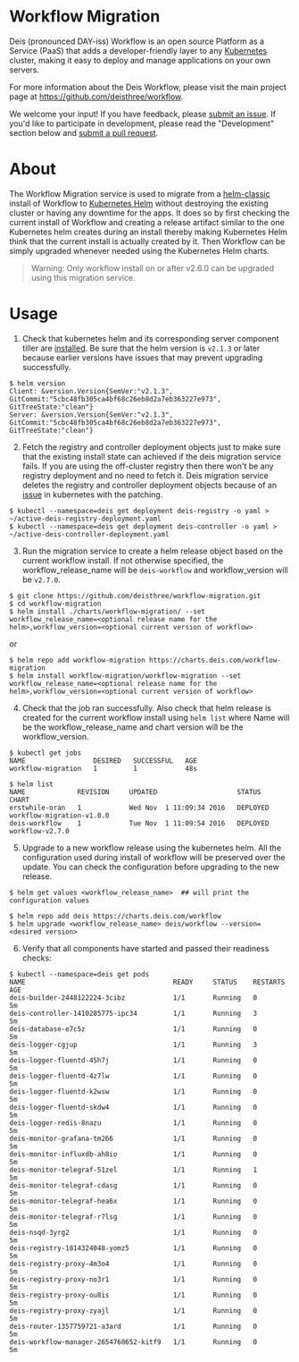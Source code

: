 
# Workflow Migration

Deis (pronounced DAY-iss) Workflow is an open source Platform as a Service (PaaS) that adds a developer-friendly layer to any [Kubernetes](http://kubernetes.io) cluster, making it easy to deploy and manage applications on your own servers.

For more information about the Deis Workflow, please visit the main project page at https://github.com/deisthree/workflow.

We welcome your input! If you have feedback, please [submit an issue][issues]. If you'd like to participate in development, please read the "Development" section below and [submit a pull request][prs].

# About
The Workflow Migration service is used to migrate from a [helm-classic](https://github.com/helm/helm-classic) install of Workflow to [Kubernetes Helm](https://github.com/kubernetes/helm) without destroying the existing cluster or having any downtime for the apps. It does so by first checking the current install of Workflow and creating a release artifact similar to the one Kubernetes helm creates during an install thereby making Kubernetes Helm think that the current install is actually created by it. Then Workflow can be simply upgraded whenever needed using the Kubernetes Helm charts.

> Warning: Only workflow install on or after v2.6.0 can be upgraded using this migration service.

# Usage
1) Check that kubernetes helm and its corresponding server component tiller are [installed](https://github.com/kubernetes/helm/blob/master/docs/install.md). Be sure that the helm version is `v2.1.3` or later because earlier versions have issues that may prevent upgrading successfully.

```shell
$ helm version
Client: &version.Version{SemVer:"v2.1.3", GitCommit:"5cbc48fb305ca4bf68c26eb8d2a7eb363227e973", GitTreeState:"clean"}
Server: &version.Version{SemVer:"v2.1.3", GitCommit:"5cbc48fb305ca4bf68c26eb8d2a7eb363227e973", GitTreeState:"clean"}
```

2) Fetch the registry and controller deployment objects just to make sure that the existing install state can achieved if the deis migration service fails. If you are using the off-cluster registry then there won't be any registry deployment and no need to fetch it. Deis migration service deletes the registry and controller deployment objects because of an [issue](https://github.com/kubernetes/kubernetes/pull/35071) in kubernetes with the patching.

```shell
$ kubectl --namespace=deis get deployment deis-registry -o yaml > ~/active-deis-registry-deployment.yaml
$ kubectl --namespace=deis get deployment deis-controller -o yaml > ~/active-deis-controller-deployment.yaml
```

3) Run the migration service to create a helm release object based on the current workflow install. If not otherwise specified, the workflow_release_name will be `deis-workflow` and workflow_version will be `v2.7.0`.

```shell
$ git clone https://github.com/deisthree/workflow-migration.git
$ cd workflow-migration
$ helm install ./charts/workflow-migration/ --set workflow_release_name=<optional release name for the helm>,workflow_version=<optional current version of workflow>
```

or

```shell
$ helm repo add workflow-migration https://charts.deis.com/workflow-migration
$ helm install workflow-migration/workflow-migration --set workflow_release_name=<optional release name for the helm>,workflow_version=<optional current version of workflow>
```

4) Check that the job ran successfully. Also check that helm release is created for the current workflow install using `helm list` where Name will be the workflow_release_name and chart version will be the workflow_version.

```shell
$ kubectl get jobs
NAME                 DESIRED   SUCCESSFUL   AGE
workflow-migration   1         1            48s

$ helm list
NAME    	     REVISION	  UPDATED                 	 STATUS  	  CHART
erstwhile-oran   1            Wed Nov  1 11:09:34 2016   DEPLOYED     workflow-migration-v1.0.0
deis-workflow    1            Tue Nov  1 11:09:54 2016   DEPLOYED     workflow-v2.7.0
```

5) Upgrade to a new workflow release using the kubernetes helm. All the configuration used during install of workflow will be preserved over the update. You can check the configuration before upgrading to the new release.

```shell
$ helm get values <workflow_release_name>  ## will print the configuration values

$ helm repo add deis https://charts.deis.com/workflow
$ helm upgrade <workflow_release_name> deis/workflow --version=<desired version>
```

6) Verify that all components have started and passed their readiness checks:

```shell
$ kubectl --namespace=deis get pods
NAME                                     READY     STATUS    RESTARTS   AGE
deis-builder-2448122224-3cibz            1/1       Running   0          5m
deis-controller-1410285775-ipc34         1/1       Running   3          5m
deis-database-e7c5z                      1/1       Running   0          5m
deis-logger-cgjup                        1/1       Running   3          5m
deis-logger-fluentd-45h7j                1/1       Running   0          5m
deis-logger-fluentd-4z7lw                1/1       Running   0          5m
deis-logger-fluentd-k2wsw                1/1       Running   0          5m
deis-logger-fluentd-skdw4                1/1       Running   0          5m
deis-logger-redis-8nazu                  1/1       Running   0          5m
deis-monitor-grafana-tm266               1/1       Running   0          5m
deis-monitor-influxdb-ah8io              1/1       Running   0          5m
deis-monitor-telegraf-51zel              1/1       Running   1          5m
deis-monitor-telegraf-cdasg              1/1       Running   0          5m
deis-monitor-telegraf-hea6x              1/1       Running   0          5m
deis-monitor-telegraf-r7lsg              1/1       Running   0          5m
deis-nsqd-3yrg2                          1/1       Running   0          5m
deis-registry-1814324048-yomz5           1/1       Running   0          5m
deis-registry-proxy-4m3o4                1/1       Running   0          5m
deis-registry-proxy-no3r1                1/1       Running   0          5m
deis-registry-proxy-ou8is                1/1       Running   0          5m
deis-registry-proxy-zyajl                1/1       Running   0          5m
deis-router-1357759721-a3ard             1/1       Running   0          5m
deis-workflow-manager-2654760652-kitf9   1/1       Running   0          5m
```

[issues]: https://github.com/deisthree/workflow/issues
[prs]: https://github.com/deisthree/workflow/pulls
[v2.18]: https://github.com/deisthree/workflow/releases/tag/v2.18.0
